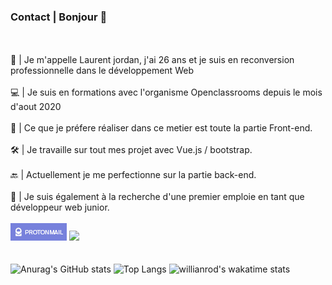 ### Contact | Bonjour 👋
<br><br>
👋 | Je m'appelle Laurent jordan, j'ai 26 ans et je suis en reconversion professionnelle dans le développement Web
<br><br>
💻 | Je suis en formations avec l'organisme Openclassrooms depuis le mois d'aout 2020
<br><br>
🔁 | Ce que je préfere réaliser dans ce metier est toute la partie Front-end.
<br><br>
🛠️ | Je travaille sur tout mes projet avec Vue.js / bootstrap.
<br><br>
🔙 | Actuellement je me perfectionne sur la partie back-end.
<br><br>
💬 | Je suis également à la recherche d'une premier emploie en tant que développeur web junior.
<br><br>
<a href="mailto:laurent.jordan@outlook.fr.com?subject=[GitHub]%20Prise%20de%20contact"><img src="https://github.com/Pix-ggyr/Pix-ggyr/raw/main/docs/assets/custom-icons-protonmail.png?raw=true" style="max-width:100%;"></a>
<a href="https://linkedin.com/in/laurent-jordan" rel="nofollow"><img src="https://camo.githubusercontent.com/bb14dfae5e125184ee97e55a8e8e227d72ac96bb53791a835ead9e0bfdf0b9df/68747470733a2f2f696d672e736869656c64732e696f2f62616467652f6c696e6b6564696e2d3030373742352e7376673f7374796c653d666f722d7468652d6261646765266c6f676f3d6c696e6b6564696e266c6f676f436f6c6f723d7768697465"></a>
<br>
<br><br>
![Anurag's GitHub stats](https://github-readme-stats.vercel.app/api?username=jordanlaurent&show_icons=true&theme=react)
![Top Langs](https://github-readme-stats.vercel.app/api/top-langs/?username=jordanlaurent&layout=compact)
![willianrod's wakatime stats](https://github-readme-stats.vercel.app/api/wakatime?username=jordanlaurent)
